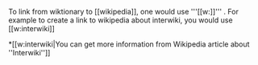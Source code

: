 To link from wiktionary to [[wikipedia]], one would use '''<nowiki>[[w:]]</nowiki>''' . For example to create a link to  wikipedia about interwiki, you would use <nowiki>[[w:interwiki]]</nowiki>

*[[w:interwiki|You can get more information from Wikipedia article about ''Interwiki'']]